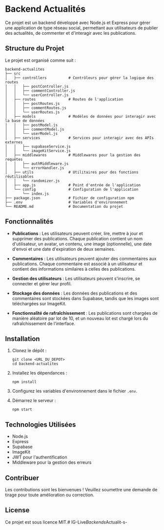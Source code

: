 # Backend Actualités

Ce projet est un backend développé avec Node.js et Express pour gérer une application de type réseau social, permettant aux utilisateurs de publier des actualités, de commenter et d'interagir avec les publications.

## Structure du Projet

Le projet est organisé comme suit :

```
backend-actualites
├── src
│   ├── controllers          # Contrôleurs pour gérer la logique des routes
│   │   ├── postController.js
│   │   ├── commentController.js
│   │   └── userController.js
│   ├── routes               # Routes de l'application
│   │   ├── postRoutes.js
│   │   ├── commentRoutes.js
│   │   └── userRoutes.js
│   ├── models               # Modèles de données pour interagir avec la base de données
│   │   ├── postModel.js
│   │   ├── commentModel.js
│   │   └── userModel.js
│   ├── services             # Services pour interagir avec des APIs externes
│   │   ├── supabaseService.js
│   │   └── imageKitService.js
│   ├── middlewares          # Middlewares pour la gestion des requêtes
│   │   ├── authMiddleware.js
│   │   └── errorHandler.js
│   ├── utils                # Utilitaires pour des fonctions réutilisables
│   │   └── randomizer.js
│   ├── app.js               # Point d'entrée de l'application
│   └── config               # Configuration de l'application
│       └── index.js
├── package.json             # Fichier de configuration npm
├── .env                     # Variables d'environnement
└── README.md                # Documentation du projet
```

## Fonctionnalités

- **Publications** : Les utilisateurs peuvent créer, lire, mettre à jour et supprimer des publications. Chaque publication contient un nom d'utilisateur, un avatar, un contenu, une image (optionnelle), une date d'envoi et une date d'expiration de deux semaines.
  
- **Commentaires** : Les utilisateurs peuvent ajouter des commentaires aux publications. Chaque commentaire est associé à un utilisateur et contient des informations similaires à celles des publications.

- **Gestion des utilisateurs** : Les utilisateurs peuvent s'inscrire, se connecter et gérer leur profil.

- **Stockage des données** : Les données des publications et des commentaires sont stockées dans Supabase, tandis que les images sont téléchargées sur ImageKit.

- **Fonctionnalité de rafraîchissement** : Les publications sont chargées de manière aléatoire par lot de 10, et un nouveau lot est chargé lors du rafraîchissement de l'interface.

## Installation

1. Clonez le dépôt :
   ```
   git clone <URL_DU_DEPOT>
   cd backend-actualites
   ```

2. Installez les dépendances :
   ```
   npm install
   ```

3. Configurez les variables d'environnement dans le fichier `.env`.

4. Démarrez le serveur :
   ```
   npm start
   ```

## Technologies Utilisées

- Node.js
- Express
- Supabase
- ImageKit
- JWT pour l'authentification
- Middleware pour la gestion des erreurs

## Contribuer

Les contributions sont les bienvenues ! Veuillez soumettre une demande de tirage pour toute amélioration ou correction.

## License

Ce projet est sous licence MIT.#   I G - L i v e _ B a c k e n d s _ A c t u a l i t - s -  
 
